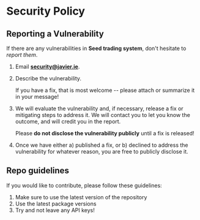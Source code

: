 # Security Policy

## Reporting a Vulnerability

If there are any vulnerabilities in **Seed trading system**, don't hesitate to _report them_.

1. Email **security@javier.ie**.
2. Describe the vulnerability.

   If you have a fix, that is most welcome -- please attach or summarize it in your message!

3. We will evaluate the vulnerability and, if necessary, release a fix or mitigating steps to address it. We will contact you to let you know the outcome, and will credit you in the report.

   Please **do not disclose the vulnerability publicly** until a fix is released!

4. Once we have either a) published a fix, or b) declined to address the vulnerability for whatever reason, you are free to publicly disclose it.

## Repo guidelines

If you would like to contribute, please follow these guidelines:
1. Make sure to use the latest version of the repository
2. Use the latest package versions
3. Try and not leave any API keys! 
